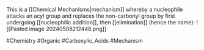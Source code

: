 This is a [[Chemical Mechanisms|mechanism]] whereby a nucleophile attacks an acyl group and replaces the non-carbonyl group by first undergoing [[nucleophilic addition]], then [[elimination]] (hence the name):
![[Pasted image 20240508212448.png]]

#Chemistry #Organic #Carboxylic_Acids #Mechanism